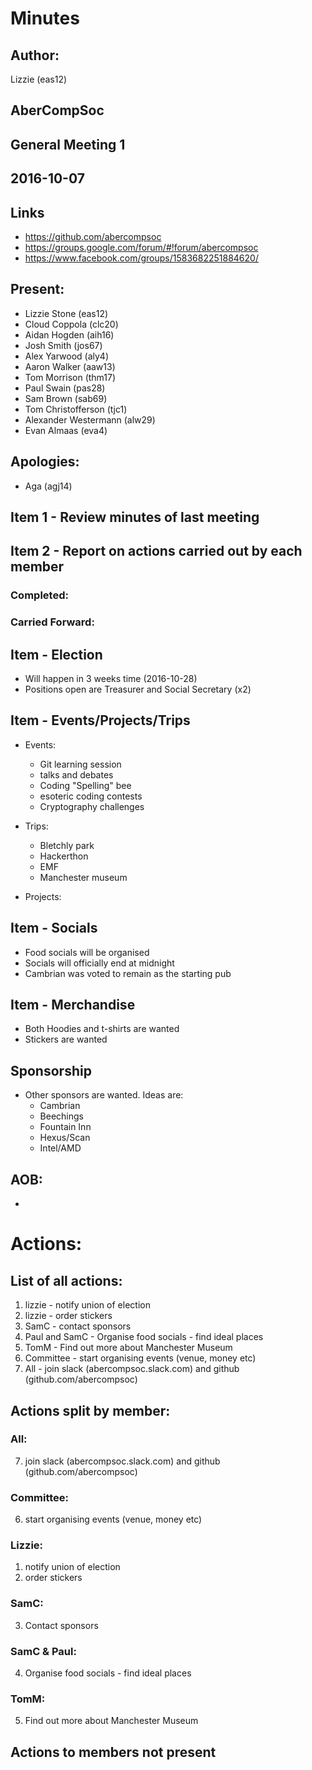 # Minutes
## Author:
Lizzie (eas12)

## AberCompSoc

## General Meeting 1

## 2016-10-07

## Links
- https://github.com/abercompsoc
- https://groups.google.com/forum/#!forum/abercompsoc
- https://www.facebook.com/groups/1583682251884620/

## Present:
- Lizzie Stone (eas12)
- Cloud Coppola (clc20)
- Aidan Hogden (aih16)
- Josh Smith (jos67)
- Alex Yarwood (aly4)
- Aaron Walker (aaw13)
- Tom Morrison (thm17)
- Paul Swain (pas28)
- Sam Brown (sab69)
- Tom Christofferson (tjc1)
- Alexander Westermann (alw29)
- Evan Almaas (eva4)

## Apologies:
- Aga (agj14)

## Item 1 - Review minutes of last meeting

## Item 2 - Report on actions carried out by each member

### Completed:

### Carried Forward:

## Item - Election
- Will happen in 3 weeks time (2016-10-28)
- Positions open are Treasurer and Social Secretary (x2)

## Item - Events/Projects/Trips
- Events:
    - Git learning session
    - talks and debates
    - Coding "Spelling" bee
    - esoteric coding contests
    - Cryptography challenges
    
- Trips:
    - Bletchly park
    - Hackerthon
    - EMF
    - Manchester museum
    
- Projects:


## Item - Socials
- Food socials will be organised
- Socials will officially end at midnight
- Cambrian was voted to remain as the starting pub

## Item - Merchandise 
- Both Hoodies and t-shirts are wanted
- Stickers are wanted

## Sponsorship
- Other sponsors are wanted. Ideas are:
    - Cambrian
    - Beechings
    - Fountain Inn
    - Hexus/Scan
    - Intel/AMD

## AOB:
-

# Actions:
## List of all actions:

1. lizzie - notify union of election
2. lizzie - order stickers
3. SamC - contact sponsors
4. Paul and SamC - Organise food socials - find ideal places
5. TomM - Find out more about Manchester Museum
6. Committee - start organising events (venue, money etc)
7. All - join slack (abercompsoc.slack.com) and github (github.com/abercompsoc)

## Actions split by member:

### All:
7. join slack (abercompsoc.slack.com) and github (github.com/abercompsoc)

### Committee:
6. start organising events (venue, money etc) 

### Lizzie:
1. notify union of election 
2. order stickers

### SamC:
3. Contact sponsors 

### SamC & Paul:
4. Organise food socials - find ideal places

### TomM:
5. Find out more about Manchester Museum

## Actions to members not present



